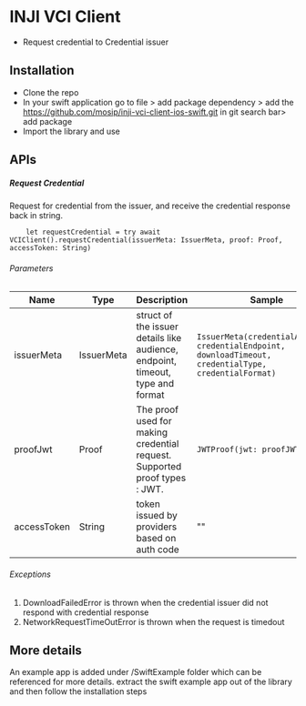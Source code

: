 
# INJI VCI Client
- Request credential to Credential issuer

## Installation
- Clone the repo
- In your swift application go to file > add package dependency > add the  https://github.com/mosip/inji-vci-client-ios-swift.git in git search bar> add package
- Import the library and use

## APIs

##### Request Credential

Request for credential from the issuer, and receive the credential response back in string.

```
    let requestCredential = try await VCIClient().requestCredential(issuerMeta: IssuerMeta, proof: Proof, accessToken: String)
```

###### Parameters

| Name         | Type                               | Description                                                                                                  | Sample                                                                                                  |
|--------------|------------------------------------|--------------------------------------------------------------------------------------------------------------|---------------------------------------------------------------------------------------------------------|
| issuerMeta   | IssuerMeta                         | struct of the issuer details like audience, endpoint, timeout, type and format                                                                           | `IssuerMeta(credentialAudience, credentialEndpoint, downloadTimeout, credentialType, credentialFormat)` |
| proofJwt       | Proof | The proof used for making credential request. Supported proof types : JWT. | `JWTProof(jwt: proofJWT)`                                           |
| accessToken  | String                             | token issued by providers based on auth code                                                                 | "" | 

###### Exceptions

1. DownloadFailedError is thrown when the credential issuer did not respond with credential response
2. NetworkRequestTimeOutError is thrown when the request is timedout


## More details

An example app is added under /SwiftExample folder which can be referenced for more details. extract the swift example app out of the library and then follow the installation steps 
